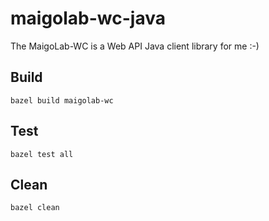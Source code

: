# maigolab-wc-java
The MaigoLab-WC is a Web API Java client library for me :-)

## Build

```
bazel build maigolab-wc
```

## Test

```
bazel test all
```

## Clean

```
bazel clean
```

